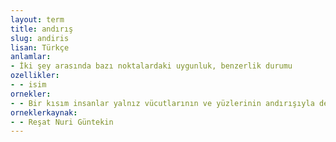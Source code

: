 ```yaml
---
layout: term
title: andırış
slug: andiris
lisan: Türkçe
anlamlar:
- İki şey arasında bazı noktalardaki uygunluk, benzerlik durumu
ozellikler:
- - isim
ornekler:
- - Bir kısım insanlar yalnız vücutlarının ve yüzlerinin andırışıyla değil, ruh hâletlerini belirten bakışlarıyla da birbirlerine benziyorlar.
orneklerkaynak:
- - Reşat Nuri Güntekin
---
```

